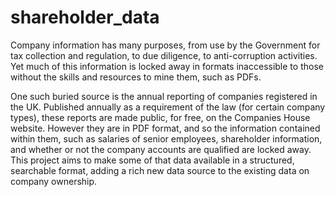 # shareholder_data

Company information has many purposes, from use by the Government for tax collection and regulation, to due diligence, to anti-corruption activities. Yet much of this information is locked away in formats inaccessible to those without the skills and resources to mine them, such as PDFs.

One such buried source is the annual reporting of companies registered in the UK. Published annually as a requirement of the law (for certain company types), these reports are made public, for free, on the Companies House website. However they are in PDF format, and so the information contained within them, such as salaries of senior employees, shareholder information, and whether or not the company accounts are qualified are locked away. This project aims to make some of that data available in a structured, searchable format, adding a rich new data source to the existing data on company ownership.


